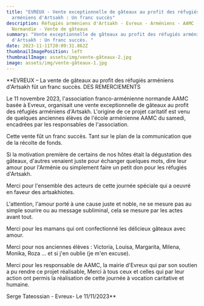 ```yaml
---
title: "EVREUX - Vente exceptionnelle de gâteaux au profit des réfugiés
  arméniens d'Artsakh : Un franc succès"
description: Réfugiés arméniens d'Artsakh - Evreux - Arméniens - AAMC -
  Normandie - Vente de gâteaux
summary: "Vente exceptionnelle de gâteaux au profit des réfugiés arméniens
  d'Artsakh : Un franc succès. "
date: 2023-11-11T20:09:31.862Z
thumbnailImagePosition: left
thumbnailImage: assets/img/vente-gâteaux-2.jpg
image: assets/img/vente-gâteaux-1.jpg
---
```

**EVREUX – La vente de gâteaux au profit des réfugiés arméniens d'Artsakh fût un franc succès.
DES REMERCIEMENTS 

Le 11 novembre 2023, l'association franco-arménienne normande AAMC basée à Evreux, organisait une vente exceptionnelle de gâteaux au profit des réfugiés arméniens d'Artsakh. L'origine de ce projet caritatif est venu de quelques anciennes élèves de l'école arménienne AAMC du samedi, encadrées par les responsables de l'association. 

Cette vente fût un franc succès. Tant sur le plan de la communication que de la récolte de fonds. 

Si la motivation première de certains de nos hôtes était la dégustation des gâteaux, d'autres venaient juste pour échanger quelques mots, dire leur amour pour l'Arménie ou simplement faire un petit don pour les réfugiés d'Artsakh. 

Merci pour l'ensemble des acteurs de cette journée spéciale qui a oeuvré en faveur des artsakhiotes. 

L'attention, l'amour porté à une cause juste et noble, ne se mesure pas au simple sourire ou au message subliminal, cela se mesure par les actes avant tout. 

Merci pour les mamans qui ont confectionné les délicieux gâteaux avec amour.

Merci pour nos anciennes élèves : Victoria, Louisa, Margarita, Milena, Monika, Roza … et si j'en oublie  (je m'en excuse). 

Merci pour les responsable de AAMC, la mairie d'Evreux qui par son soutien a pu rendre ce projet réalisable, Merci à tous ceux et celles qui par leur action ont permis la réalisation de cette journée à vocation caritative et  humaine.   


Serge Tateossian  - Evreux- Le 11/11/2023**